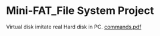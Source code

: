 # Mini-FAT_File System Project
Virtual disk imitate real Hard disk in PC.
[commands.pdf](https://github.com/fatmamagdy66/Mini_FAT-Project/files/8828296/commands.pdf)

